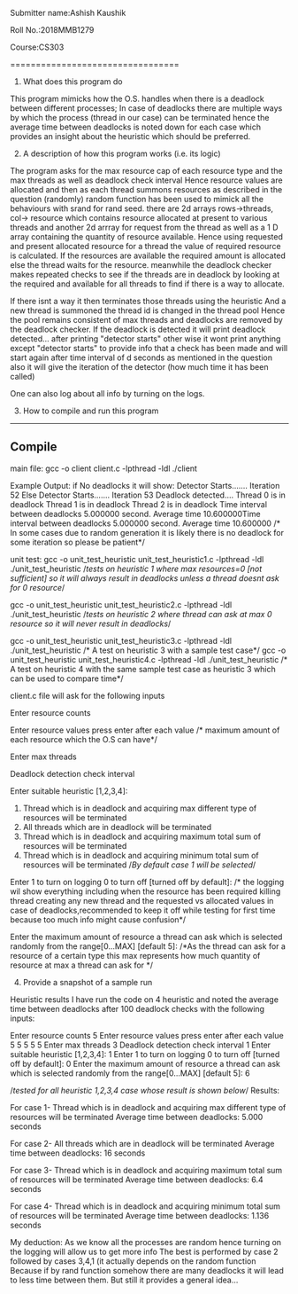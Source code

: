Submitter name:Ashish Kaushik

Roll No.:2018MMB1279

Course:CS303

=================================


1. What does this program do

This program mimicks how the O.S. handles when there is a deadlock between different
processes; In case of deadlocks there are multiple ways by which the process (thread in our case)
can be terminated hence the average time between deadlocks is noted down for each case
which provides an insight about the heuristic which should be preferred.


2. A description of how this program works (i.e. its logic)

The program asks for the max resource cap of each resource type and the max threads
as well as deadlock check interval
Hence resource values are allocated and then as each thread summons resources as described in the question
(randomly) random function has been used to mimick all the behaviours with srand for rand seed.
there are 2d arrays rows->threads, col-> resource which contains resource allocated at present to various threads
and another 2d arrray for request from the thread as well as a 1 D array containing the quantity of resource available.
Hence using requested and present allocated resource for a thread the value of required resource is calculated.
If the resources are available the required amount is allocated else the thread waits for the resource.
meanwhile the deadlock checker makes repeated checks to see if the threads are in deadlock by looking
at the required and available for all threads to find if there is a way to allocate.

If there isnt a way it then terminates those threads using the heuristic
And a new thread is summoned the thread id is changed in the thread pool
Hence the pool remains consistent of max threads and deadlocks are removed by the deadlock checker.
If the deadlock is detected it will print  deadlock detected... after printing "detector starts"
other wise it wont print anything except "detector starts" to provide info that a check has been made
and will start again after time interval of d seconds as mentioned in 
the question also it will give the iteration of the detector (how much time it has been called)

One can also log about all info by turning on the logs.

3. How to compile and run this program

-----------------------------------------------------------------------------------------------
Compile
-----------------------------------------------------------------------------------------------
main file:
gcc -o client client.c -lpthread -ldl
./client


Example Output:
if No deadlocks it will show:
Detector Starts.......
Iteration 52
Else
Detector Starts.......
Iteration 53
Deadlock detected....
Thread 0 is in deadlock
Thread 1 is in deadlock
Thread 2 is in deadlock
Time interval between deadlocks 5.000000 second. Average time 10.600000Time interval between deadlocks 5.000000 second. Average time 10.600000
/* In some cases due to random generation it is likely there is no deadlock for some iteration
so please be patient*/

unit test:
gcc -o unit_test_heuristic unit_test_heuristic1.c -lpthread -ldl
./unit_test_heuristic
/*tests on heuristic 1 where max resources=0 [not sufficient] so it will always result in deadlocks
unless a thread doesnt ask for 0 resource*/

gcc -o unit_test_heuristic unit_test_heuristic2.c -lpthread -ldl
./unit_test_heuristic
/*tests on heuristic 2 where thread can ask at max 0 resource so it will never result in deadlocks*/

gcc -o unit_test_heuristic unit_test_heuristic3.c -lpthread -ldl
./unit_test_heuristic
/* A test on heuristic 3 with a sample test case*/
gcc -o unit_test_heuristic unit_test_heuristic4.c -lpthread -ldl
./unit_test_heuristic
/* A test on heuristic 4 with the same sample test case as heuristic 3 which can be used to compare time*/

client.c file will ask for the following inputs

Enter resource counts

Enter resource values press enter after each value
/* maximum amount of each resource which the O.S can have*/

Enter max threads

Deadlock detection check interval

Enter suitable heuristic [1,2,3,4]:
1) Thread which is in deadlock and acquiring max different type of resources will be terminated
2) All threads which are in deadlock will be terminated
3) Thread which is in deadlock and acquiring maximum total sum of resources will be terminated
4) Thread which is in deadlock and acquiring minimum total sum of resources will be terminated
/*By default case 1 will be selected*/

Enter 1 to turn on logging 0 to turn off [turned off by default]:
/* the logging wil show everything including when the resource has been required killing thread
creating any new thread and the requested vs allocated values in case of deadlocks,recommended to keep it off
while testing for first time because too much info might cause confusion*/

Enter the maximum amount of resource a thread can ask which is selected randomly from the range[0...MAX] [default 5]:
/*As the thread can ask for a resource of a certain type this
max represents how much quantity of resource at max a thread can ask for */


4. Provide a snapshot of a sample run

Heuristic results
I have run the code on 4 heuristic and noted the average time
between deadlocks after 100 deadlock checks with the following inputs:

Enter resource counts
5
Enter resource values press enter after each value
5
5
5
5
5
Enter max threads
3
Deadlock detection check interval
1
Enter suitable heuristic [1,2,3,4]:
1 
Enter 1 to turn on logging 0 to turn off [turned off by default]:
0
Enter the maximum amount of resource a thread can ask which is selected randomly from the range[0...MAX] [default 5]:
6

/*tested for all heuristic 1,2,3,4 case whose result is shown below*/
Results:

For case 1- Thread which is in deadlock and acquiring max different type of resources will be terminated
Average time between deadlocks: 5.000 seconds

For case 2- All threads which are in deadlock will be terminated
Average time between deadlocks: 16 seconds

For case 3- Thread which is in deadlock and acquiring maximum total sum of resources will be terminated
Average time between deadlocks: 6.4 seconds

For case 4- Thread which is in deadlock and acquiring minimum total sum of resources will be terminated
Average time between deadlocks: 1.136 seconds

My deduction:
As we know all the processes are random hence turning on the logging will allow us to get more info
The best is performed by case 2 followed by cases 3,4,1 (it actually depends on the random function
Because if by rand function somehow there are many deadlocks it will lead to less time between them. 
But still it provides a general idea...


